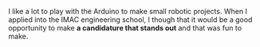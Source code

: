I like a lot to play with the Arduino to make small robotic projects. When I applied into the IMAC engineering school, I though that it would be a good opportunity to make **a candidature that stands out** and that was fun to make.
